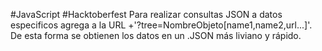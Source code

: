 #JavaScript #Hacktoberfest
Para realizar consultas JSON a datos especificos agrega a la URL +'?tree=NombreObjeto[name1,name2,url...]'. De esta forma se obtienen los datos en un .JSON más liviano y rápido.
